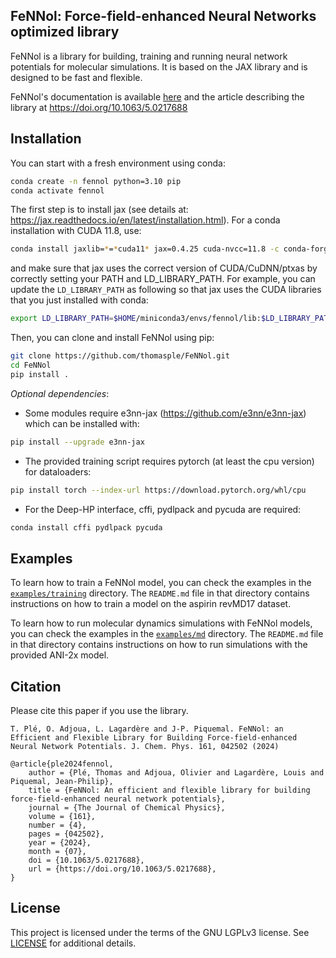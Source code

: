 ## FeNNol: Force-field-enhanced Neural Networks optimized library
FeNNol is a library for building, training and running neural network potentials for molecular simulations. It is based on the JAX library and is designed to be fast and flexible.

FeNNol's documentation is available [here](https://thomasple.github.io/FeNNol/) and the article describing the library at https://doi.org/10.1063/5.0217688


## Installation
You can start with a fresh environment using conda:
```bash
conda create -n fennol python=3.10 pip
conda activate fennol
```

The first step is to install jax (see details at: https://jax.readthedocs.io/en/latest/installation.html).
For a conda installation with CUDA 11.8, use:
```bash
conda install jaxlib=*=*cuda11* jax=0.4.25 cuda-nvcc=11.8 -c conda-forge -c nvidia
```
and make sure that jax uses the correct version of CUDA/CuDNN/ptxas by correctly setting your PATH and LD_LIBRARY_PATH.
For example, you can update the `LD_LIBRARY_PATH` as following so that jax uses the CUDA libraries that you just installed with conda:
```bash
export LD_LIBRARY_PATH=$HOME/miniconda3/envs/fennol/lib:$LD_LIBRARY_PATH
```

Then, you can clone and install FeNNol using pip:
```bash
git clone https://github.com/thomasple/FeNNol.git
cd FeNNol
pip install .
```

*Optional dependencies*:
- Some modules require e3nn-jax (https://github.com/e3nn/e3nn-jax) which can be installed with:
```bash
pip install --upgrade e3nn-jax
```
- The provided training script requires pytorch (at least the cpu version) for dataloaders:
```bash
pip install torch --index-url https://download.pytorch.org/whl/cpu
```
- For the Deep-HP interface, cffi, pydlpack and pycuda are required:
```bash
conda install cffi pydlpack pycuda
```

## Examples
To learn how to train a FeNNol model, you can check the examples in the [`examples/training`](https://github.com/thomasple/FeNNol/tree/main/examples/training) directory. The `README.md` file in that directory contains instructions on how to train a model on the aspirin revMD17 dataset.

To learn how to run molecular dynamics simulations with FeNNol models, you can check the examples in the [`examples/md`](https://github.com/thomasple/FeNNol/tree/main/examples/md) directory. The `README.md` file in that directory contains instructions on how to run simulations with the provided ANI-2x model.


## Citation

Please cite this paper if you use the library.
```
T. Plé, O. Adjoua, L. Lagardère and J-P. Piquemal. FeNNol: an Efficient and Flexible Library for Building Force-field-enhanced Neural Network Potentials. J. Chem. Phys. 161, 042502 (2024)
```

```
@article{ple2024fennol,
    author = {Plé, Thomas and Adjoua, Olivier and Lagardère, Louis and Piquemal, Jean-Philip},
    title = {FeNNol: An efficient and flexible library for building force-field-enhanced neural network potentials},
    journal = {The Journal of Chemical Physics},
    volume = {161},
    number = {4},
    pages = {042502},
    year = {2024},
    month = {07},
    doi = {10.1063/5.0217688},
    url = {https://doi.org/10.1063/5.0217688},
}

```

## License

This project is licensed under the terms of the GNU LGPLv3 license. See [LICENSE](https://github.com/thomasple/FeNNol/blob/main/LICENSE) for additional details.